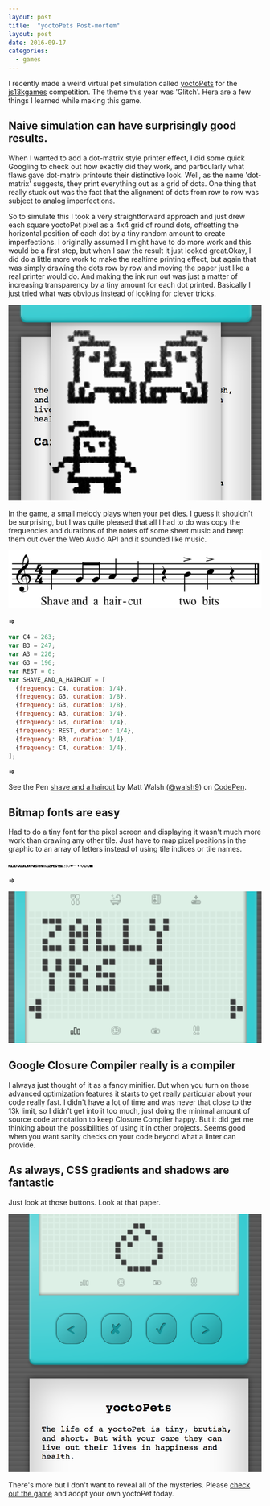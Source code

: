 ```yaml
---
layout: post
title:  "yoctoPets Post-mortem"
layout: post
date: 2016-09-17
categories:
  - games
---
```


I recently made a weird virtual pet simulation called [yoctoPets](http://js13kgames.com/entries/yoctopets) for the [js13kgames](http://2016.js13kgames.com/) competition. The theme this year was 'Glitch'. Hera are a few things I learned while making this game.


## Naive simulation can have surprisingly good results.
When I wanted to add a dot-matrix style printer effect, I did some quick Googling to check out how exactly did they work, and particularly what flaws gave dot-matrix printouts their distinctive look. Well, as the name 'dot-matrix' suggests, they print everything out as a grid of dots. One thing that really stuck out was the fact that the alignment of dots from row to row was subject to analog imperfections.

So to simulate this I took a very straightforward approach and just drew each square yoctoPet pixel as a 4x4 grid of round dots, offsetting the horizontal position of each dot by a tiny random amount to create imperfections. I originally assumed I might have to do more work and this would be a first step, but when I saw the result it just looked great.Okay, I did do a little more work to make the realtime printing effect, but again that was simply drawing the dots row by row and moving the paper just like a real printer would do. And making the ink run out was just a matter of increasing transparency by a tiny amount for each dot printed. Basically I just tried what was obvious instead of looking for clever tricks.

![screenshot of printer results](/i/yoctopets_printer.png)

In the game, a small melody plays when your pet dies. I guess it shouldn't be surprising, but I was quite pleased that all I had to do was copy the frequencies and durations of the notes off some sheet music and beep them out over the Web Audio API and it sounded like music.

![sheet music for 'shave and a haircut'](/i/Shave_and_a_Haircut_in_C.png)

=> 

```javascript
var C4 = 263;
var B3 = 247;
var A3 = 220;
var G3 = 196;
var REST = 0;
var SHAVE_AND_A_HAIRCUT = [
  {frequency: C4, duration: 1/4},
  {frequency: G3, duration: 1/8},
  {frequency: G3, duration: 1/8},
  {frequency: A3, duration: 1/4},
  {frequency: G3, duration: 1/4},
  {frequency: REST, duration: 1/4},
  {frequency: B3, duration: 1/4},
  {frequency: C4, duration: 1/4},
];
```

=>

<p data-height="196" data-theme-id="0" data-slug-hash="KgrYwB" data-default-tab="js,result" data-user="walsh9" data-embed-version="2" class="codepen">See the Pen <a href="http://codepen.io/walsh9/pen/KgrYwB/">shave and a haircut</a> by Matt Walsh (<a href="http://codepen.io/walsh9">@walsh9</a>) on <a href="http://codepen.io">CodePen</a>.</p>
<script async src="//assets.codepen.io/assets/embed/ei.js"></script>


## Bitmap fonts are easy
Had to do a tiny font for the pixel screen and displaying it wasn't much more work than drawing any other tile. Just have to map pixel positions in the graphic to an array of letters instead of using tile indices or tile names.

![yoctopets pixel font](/i/yoctopets_font.png)

=>

![screenshot of font in action](/i/yoctopets_text.png)


## Google Closure Compiler really is a compiler

I always just thought of it as a fancy minifier.  But when you turn on those advanced optimization features it starts to get really particular about your code really fast.  I didn't have a lot of time and was never that close to the 13k limit, so I didn't get into it too much, just doing the minimal amount of source code annotation to keep Closure Compiler happy.  But it did get me thinking about the possibilities of using it in other projects. Seems good when you want sanity checks on your code beyond what a linter can provide.


## As always, CSS gradients and shadows are fantastic
Just look at those buttons. Look at that paper.

![screenshot showing off shiny case and crisp paper](/i/yoctopets_paper.png)

There's more but I don't want to reveal all of the mysteries. Please [check out the game](http://js13kgames.com/entries/yoctopets) and adopt your own yoctoPet today.
